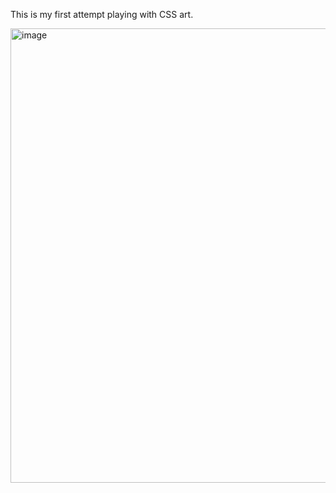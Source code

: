 This is my first attempt playing with CSS art.

<img width="872" height="727" alt="image" src="https://github.com/user-attachments/assets/fa8ca82a-0345-44bb-b294-726a55028994" />
